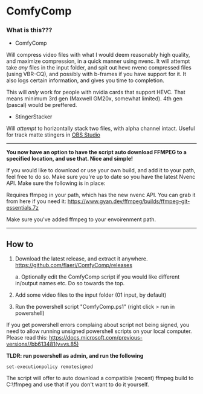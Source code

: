 # ComfyComp

### What is this???

* ComfyComp

Will compress video files with what I would deem reasonably high quality, and maximize compression, in a quick manner using nvenc.
It will attempt take *any* files in the input folder, and spit out hevc nvenc compressed files (using VBR-CQ), and possibly with b-frames if you have support for it. It also logs certain information, and gives you time to completion.

This will *only* work for people with nvidia cards that support HEVC.
That means minimum 3rd gen (Maxwell GM20x, somewhat limited). 4th gen (pascal) would be preffered.

* StingerStacker

Will *attempt* to horizontally stack two files, with alpha channel intact. Useful for track matte stingers in [OBS Studio](https://github.com/obsproject/obs-studio)

----

**You now have an option to have the script auto download FFMPEG to a specified location, and use that. Nice and simple!**

If you would like to download or use your own build, and add it to your path, feel free to do so. Make sure you're up to date so you have the latest Nvenc API.
Make sure the following is in place:

Requires ffmpeg in your path, which has the new nvenc API. You can grab it from here if you need it:
https://www.gyan.dev/ffmpeg/builds/ffmpeg-git-essentials.7z

Make sure you've added ffmpeg to your envoirenment path.

----

## How to
 
1. Download the latest release, and extract it anywhere. https://github.com/flaeri/ComfyComp/releases

   a. Optionally edit the ComfyComp script if you would like different in/output names etc. Do so towards the top.
3. Add some video files to the input folder (01 input, by default)
4. Run the powershell script "ComfyComp.ps1" (right click > run in powershell)

If you get powershell errors complaing about script not being signed, you need to allow running unsigned powershell scripts on your local computer.
Please read this: https://docs.microsoft.com/previous-versions//bb613481(v=vs.85)

**TLDR: run powershell as admin, and run the following**
```
set-executionpolicy remotesigned
```
The script will offer to auto download a compatible (recent) ffmpeg build to C:\ffmpeg and use that if you don't want to do it yourself.
